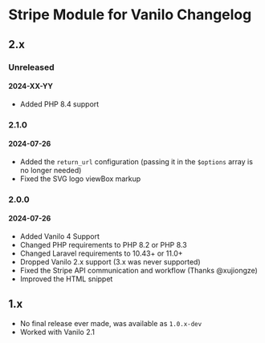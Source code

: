 # Stripe Module for Vanilo Changelog

## 2.x

### Unreleased
#### 2024-XX-YY

- Added PHP 8.4 support

### 2.1.0
#### 2024-07-26

- Added the `return_url` configuration (passing it in the `$options` array is no longer needed)
- Fixed the SVG logo viewBox markup

### 2.0.0
#### 2024-07-26

- Added Vanilo 4 Support
- Changed PHP requirements to PHP 8.2 or PHP 8.3
- Changed Laravel requirements to 10.43+ or 11.0+
- Dropped Vanilo 2.x support (3.x was never supported)
- Fixed the Stripe API communication and workflow (Thanks @xujiongze)
- Improved the HTML snippet

## 1.x

- No final release ever made, was available as `1.0.x-dev`
- Worked with Vanilo 2.1